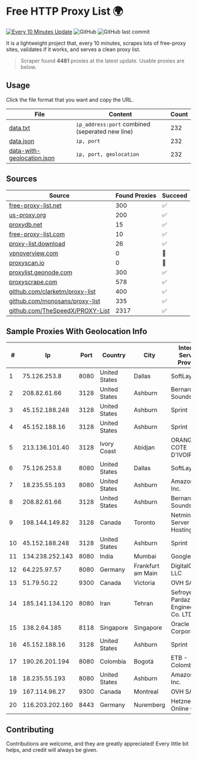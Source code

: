 
# Free HTTP Proxy List 🌍

[![Every 10 Minutes Update](https://github.com/mertguvencli/http-proxy-list/actions/workflows/main.yml/badge.svg?branch=main)](https://github.com/mertguvencli/http-proxy-list/actions/workflows/main.yml)
![GitHub](https://img.shields.io/github/license/mertguvencli/http-proxy-list)
![GitHub last commit](https://img.shields.io/github/last-commit/mertguvencli/http-proxy-list)

It is a lightweight project that, every 10 minutes, scrapes lots of free-proxy sites, validates if it works, and serves a clean proxy list.


> Scraper found **4481** proxies at the latest update. Usable proxies are below.

## Usage

Click the file format that you want and copy the URL.


|File|Content|Count|
|----|-------|-----|
|[data.txt](https://raw.githubusercontent.com/mertguvencli/http-proxy-list/main/proxy-list/data.txt)|`ip_address:port` combined (seperated new line)|232|
|[data.json](https://raw.githubusercontent.com/mertguvencli/http-proxy-list/main/proxy-list/data.json)|`ip, port`|232|
|[data-with-geolocation.json](https://raw.githubusercontent.com/mertguvencli/http-proxy-list/main/proxy-list/data-with-geolocation.json)|`ip, port, geolocation`|232|

## Sources

|Source|Found Proxies|Succeed|
|------|-------------|-------|
|[free-proxy-list.net](https://free-proxy-list.net)|300|✅|
|[us-proxy.org](https://www.us-proxy.org)|200|✅|
|[proxydb.net](http://proxydb.net)|15|✅|
|[free-proxy-list.com](https://free-proxy-list.com/?page=&port=&type%5B%5D=http&type%5B%5D=https&up_time=0&search=Search)|10|✅|
|[proxy-list.download](https://www.proxy-list.download/HTTP)|26|✅|
|[vpnoverview.com](https://vpnoverview.com/privacy/anonymous-browsing/free-proxy-servers)|0|🚫|
|[proxyscan.io](https://www.proxyscan.io)|0|🚫|
|[proxylist.geonode.com](https://proxylist.geonode.com/api/proxy-list?limit=300&page=1&sort_by=lastChecked&sort_type=desc&protocols=http,https)|300|✅|
|[proxyscrape.com](https://api.proxyscrape.com/v2/?request=displayproxies&protocol=http&timeout=10000&country=all&ssl=all&anonymity=all)|578|✅|
|[github.com/clarketm/proxy-list](https://raw.githubusercontent.com/clarketm/proxy-list/master/proxy-list-raw.txt)|400|✅|
|[github.com/monosans/proxy-list](https://raw.githubusercontent.com/monosans/proxy-list/main/proxies/http.txt)|335|✅|
|[github.com/TheSpeedX/PROXY-List](https://raw.githubusercontent.com/TheSpeedX/PROXY-List/master/http.txt)|2317|✅|


## Sample Proxies With Geolocation Info

|#|Ip|Port|Country|City|Internet Service Provider|
|-|--|----|-------|----|-------------------------|
|1|75.126.253.8|8080|United States|Dallas|SoftLayer|
|2|208.82.61.66|3128|United States|Ashburn|Bernardi Sounds|
|3|45.152.188.248|3128|United States|Ashburn|Sprint|
|4|45.152.188.16|3128|United States|Ashburn|Sprint|
|5|213.136.101.40|3128|Ivory Coast|Abidjan|ORANGE COTE D'IVOIRE|
|6|75.126.253.8|8080|United States|Dallas|SoftLayer|
|7|18.235.55.193|8080|United States|Ashburn|Amazon.com, Inc.|
|8|208.82.61.66|3128|United States|Ashburn|Bernardi Sounds|
|9|198.144.149.82|3128|Canada|Toronto|Netminders Server Hosting|
|10|45.152.188.248|3128|United States|Ashburn|Sprint|
|11|134.238.252.143|8080|India|Mumbai|Google LLC|
|12|64.225.97.57|8080|Germany|Frankfurt am Main|DigitalOcean, LLC|
|13|51.79.50.22|9300|Canada|Victoria|OVH SAS|
|14|185.141.134.120|8080|Iran|Tehran|Sefroyek Pardaz Engineering Co. LTD|
|15|138.2.64.185|8118|Singapore|Singapore|Oracle Corporation|
|16|45.152.188.16|3128|United States|Ashburn|Sprint|
|17|190.26.201.194|8080|Colombia|Bogotá|ETB - Colombia|
|18|18.235.55.193|8080|United States|Ashburn|Amazon.com, Inc.|
|19|167.114.96.27|9300|Canada|Montreal|OVH SAS|
|20|116.203.202.160|8443|Germany|Nuremberg|Hetzner Online GmbH|



## Contributing

Contributions are welcome, and they are greatly appreciated! Every
little bit helps, and credit will always be given.

